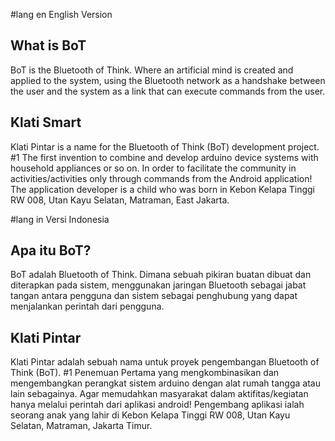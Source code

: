 #lang en
English Version

## What is BoT
BoT is the Bluetooth of Think. Where an artificial mind is created and applied to the system, using the Bluetooth network as a handshake between the user and the system as a link that can execute commands from the user.

## Klati Smart
Klati Pintar is a name for the Bluetooth of Think (BoT) development project. #1 The first invention to combine and develop arduino device systems with household appliances or so on. In order to facilitate the community in activities/activities only through commands from the Android application! The application developer is a child who was born in Kebon Kelapa Tinggi RW 008, Utan Kayu Selatan, Matraman, East Jakarta.

#lang in
Versi Indonesia

## Apa itu BoT?
BoT adalah Bluetooth of Think. Dimana sebuah pikiran buatan dibuat dan diterapkan pada sistem, menggunakan jaringan Bluetooth sebagai jabat tangan antara pengguna dan sistem sebagai penghubung yang dapat menjalankan perintah dari pengguna.

## Klati Pintar
Klati Pintar adalah sebuah nama untuk proyek pengembangan Bluetooth of Think (BoT). #1 Penemuan Pertama yang mengkombinasikan dan mengembangkan perangkat sistem arduino dengan alat rumah tangga atau lain sebagainya. Agar memudahkan masyarakat dalam aktifitas/kegiatan hanya melalui perintah dari aplikasi android! Pengembang aplikasi ialah seorang anak yang lahir di Kebon Kelapa Tinggi RW 008, Utan Kayu Selatan, Matraman, Jakarta Timur.

